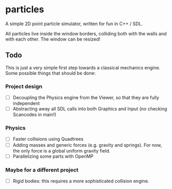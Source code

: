 # particles
A simple 2D point particle simulator, written for fun in C++ / SDL.

All particles live inside the window borders, colliding both with the walls and with each other. The window can be resized!

## Todo
This is just a very simple first step towards a classical mechanics engine. Some possible things that should be done:

### Project design
- [ ] Decoupling the Physics engine from the Viewer, so that they are fully independent
- [ ] Abstracting away all SDL calls into both Graphics and Input (no checking Scancodes in main!)
### Physics
- [ ] Faster collisions using Quadtrees
- [ ] Adding masses and generic forces (e.g. gravity and springs). For now, the only force is a global uniform gravity field.
- [ ] Parallelizing some parts with OpenMP

### Maybe for a different project
- [ ] Rigid bodies: this requires a more sophisticated collision engine. 
